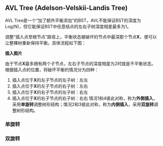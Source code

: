 ## AVL Tree (Adelson-Velskii-Landis Tree)
AVL Tree是一个“加了额外平衡添加”的BST，AVL不能保证BST的深度为Log(N)，但它能保证BST中任意结点的左右子树深度相差最多为1。

调整“插入点至根节点”路径上，平衡状态被破坏的节点中最深那个节点**X**，便可以让整棵树重新保持平衡。具体流程如下图：

**插入图片**

由于节点**X**最多拥有两个子节点，左右子节点的深度相差为2时就是不平衡状态。根据插入点的位置，将破坏平衡的情况分为四种：
1. 插入点位于**X**的左子节点的左子树：左左
2. 插入点位于**X**的左子节点的右子树：左右
3. 插入点位于**X**的右子节点的左子树：右左
4. 插入点位于**X**的右子节点的右子树：右右
情况1和4彼此对称，称为**外侧插入**，采用**单旋转**调整树形结构；情况2和3彼此对称，称为**内侧插入**，采用**双旋转**调整树形结构。
### 单旋转

### 双旋转
